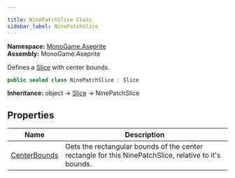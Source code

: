 ```yaml
---

title: NinePatchSlice Class
sidebar_label: NinePatchSlice
---
```

**Namespace:** [MonoGame.Aseprite](../)  
**Assembly:** MonoGame.Aseprite

Defines a [Slice](../Slice/) with center bounds.

```csharp
public sealed class NinePatchSlice : Slice
```

**Inheritance:** object → [Slice](../Slice/) → NinePatchSlice

## Properties

| Name                                       | Description                                                                                           |
| ------------------------------------------ | ----------------------------------------------------------------------------------------------------- |
| [CenterBounds](Properties/CenterBounds) | Gets the rectangular bounds of the center rectangle for this NinePatchSlice, relative to it's bounds. |


